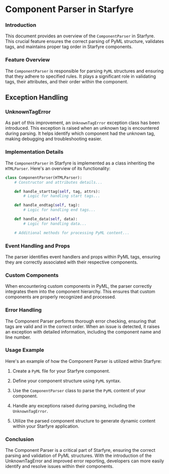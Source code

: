 # Component Parser in Starfyre

### Introduction
This document provides an overview of the `ComponentParser` in Starfyre. This crucial feature ensures the correct parsing of PyML structure, validates tags, and maintains proper tag order in Starfyre components.

### Feature Overview
The `ComponentParser` is responsible for parsing `PyML` structures and ensuring that they adhere to specified rules. It plays a significant role in validating tags, their attributes, and their order within the component.

## Exception Handling

### UnknownTagError
As part of this improvement, an `UnknownTagError` exception class has been introduced. This exception is raised when an unknown tag is encountered during parsing. It helps identify which component had the unknown tag, making debugging and troubleshooting easier.

### Implementation Details
The `ComponentParser` in Starfyre is implemented as a class inheriting the `HTMLParser`. Here's an overview of its functionality:
```python
class ComponentParser(HTMLParser):
    # Constructor and attributes details...

    def handle_starttag(self, tag, attrs):
        # Logic for handling start tags...

    def handle_endtag(self, tag):
        # Logic for handling end tags...

    def handle_data(self, data):
        # Logic for handling data...

    # Additional methods for processing PyML content...

```
### Event Handling and Props
The parser identifies event handlers and props within PyML tags, ensuring they are correctly associated with their respective components.

### Custom Components
When encountering custom components in PyML, the parser correctly integrates them into the component hierarchy. This ensures that custom components are properly recognized and processed.

### Error Handling
The Component Parser performs thorough error checking, ensuring that tags are valid and in the correct order. When an issue is detected, it raises an exception with detailed information, including the component name and line number.

### Usage Example
Here's an example of how the Component Parser is utilized within Starfyre:

1) Create a `PyML` file for your Starfyre component.

2) Define your component structure using `PyML` syntax.

3) Use the `ComponentParser` class to parse the `PyML` content of your component.

4) Handle any exceptions raised during parsing, including the `UnknownTagError`.

5) Utilize the parsed component structure to generate dynamic content within your Starfyre application.

### Conclusion
The Component Parser is a critical part of Starfyre, ensuring the correct parsing and validation of PyML structures. With the introduction of the UnknownTagError and improved error reporting, developers can more easily identify and resolve issues within their components.